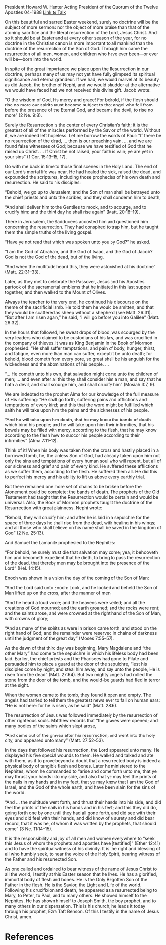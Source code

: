President Howard W. Hunter
Acting President of the Quorum of the Twelve Apostles
04-1988
[Link to Talk](https://www.churchofjesuschrist.org/study/general-conference/1988/04/he-is-risen?lang=eng)

On this beautiful and sacred Easter weekend, surely no doctrine will be the subject of more sermons nor the object of more praise than that of the atoning sacrifice and the literal resurrection of the Lord, Jesus Christ. And so it should be at Easter and at every other season of the year, for no doctrine in the Christian canon is more important to all mankind than the doctrine of the resurrection of the Son of God. Through him came the resurrection of all men, women, and children who have ever been—or ever will be—born into the world.

In spite of the great importance we place upon the Resurrection in our doctrine, perhaps many of us may not yet have fully glimpsed its spiritual significance and eternal grandeur. If we had, we would marvel at its beauty as did Jacob, the brother of Nephi, and we would shudder at the alternative we would have faced had we not received this divine gift. Jacob wrote:

“O the wisdom of God, his mercy and grace! For behold, if the flesh should rise no more our spirits must become subject to that angel who fell from before the presence of the Eternal God, and became the devil, to rise no more” (2 Ne. 9:8).

Surely the Resurrection is the center of every Christian’s faith; it is the greatest of all of the miracles performed by the Savior of the world. Without it, we are indeed left hopeless. Let me borrow the words of Paul: “If there be no resurrection of the dead, … then is our preaching vain, … and we are found false witnesses of God; because we have testified of God that he raised up Christ. … If Christ be not raised, your faith is vain; ye are yet in your sins” (1 Cor. 15:13–15, 17).

Go with me back in time to those final scenes in the Holy Land. The end of our Lord’s mortal life was near. He had healed the sick, raised the dead, and expounded the scriptures, including those prophecies of his own death and resurrection. He said to his disciples:

“Behold, we go up to Jerusalem; and the Son of man shall be betrayed unto the chief priests and unto the scribes, and they shall condemn him to death,

“And shall deliver him to the Gentiles to mock, and to scourge, and to crucify him: and the third day he shall rise again” (Matt. 20:18–19).

There in Jerusalem, the Sadducees accosted him and questioned him concerning the resurrection. They had conspired to trap him, but he taught them the simple truths of the living gospel.

“Have ye not read that which was spoken unto you by God?” he asked.

“I am the God of Abraham, and the God of Isaac, and the God of Jacob? God is not the God of the dead, but of the living.

“And when the multitude heard this, they were astonished at his doctrine” (Matt. 22:31–33).

Later, as they met to celebrate the Passover, Jesus and his Apostles partook of the sacramental emblems that he initiated in this last supper together, and then walked to the Mount of Olives.

Always the teacher to the very end, he continued his discourse on the theme of the sacrificial lamb. He told them he would be smitten, and that they would be scattered as sheep without a shepherd (see Matt. 26:31). “But after I am risen again,” he said, “I will go before you into Galilee” (Matt. 26:32).

In the hours that followed, he sweat drops of blood, was scourged by the very leaders who claimed to be custodians of his law, and was crucified in the company of thieves. It was as King Benjamin in the Book of Mormon prophesied: “He shall suffer temptations, and pain of body, hunger, thirst, and fatigue, even more than man can suffer, except it be unto death; for behold, blood cometh from every pore, so great shall be his anguish for the wickedness and the abominations of his people. …

“… He cometh unto his own, that salvation might come unto the children of men; … and even after all this they shall consider him a man, and say that he hath a devil, and shall scourge him, and shall crucify him” (Mosiah 3:7, 9).

We are indebted to the prophet Alma for our knowledge of the full measure of His suffering: “He shall go forth, suffering pains and afflictions and temptations of every kind; and this that the word might be fulfilled which saith he will take upon him the pains and the sicknesses of his people.

“And he will take upon him death, that he may loose the bands of death which bind his people; and he will take upon him their infirmities, that his bowels may be filled with mercy, according to the flesh, that he may know according to the flesh how to succor his people according to their infirmities” (Alma 7:11–12).

Think of it! When his body was taken from the cross and hastily placed in a borrowed tomb, he, the sinless Son of God, had already taken upon him not only the sins and temptations of every human soul who will repent, but all of our sickness and grief and pain of every kind. He suffered these afflictions as we suffer them, according to the flesh. He suffered them all. He did this to perfect his mercy and his ability to lift us above every earthly trial.

But there remained one more set of chains to be broken before the Atonement could be complete: the bands of death. The prophets of the Old Testament had taught that the Resurrection would be certain and would be universal. Also, the Book of Mormon prophets taught the doctrine of the Resurrection with great plainness. Nephi wrote:

“Behold, they will crucify him; and after he is laid in a sepulchre for the space of three days he shall rise from the dead, with healing in his wings; and all those who shall believe on his name shall be saved in the kingdom of God” (2 Ne. 25:13).

And Samuel the Lamanite prophesied to the Nephites:

“For behold, he surely must die that salvation may come; yea, it behooveth him and becometh expedient that he dieth, to bring to pass the resurrection of the dead, that thereby men may be brought into the presence of the Lord” (Hel. 14:15).

Enoch was shown in a vision the day of the coming of the Son of Man:

“And the Lord said unto Enoch: Look, and he looked and beheld the Son of Man lifted up on the cross, after the manner of men;

“And he heard a loud voice; and the heavens were veiled; and all the creations of God mourned; and the earth groaned; and the rocks were rent; and the saints arose, and were crowned at the right hand of the Son of Man, with crowns of glory;

“And as many of the spirits as were in prison came forth, and stood on the right hand of God; and the remainder were reserved in chains of darkness until the judgment of the great day” (Moses 7:55–57).

As the dawn of that third day was beginning, Mary Magdalene and “the other Mary” had come to the sepulchre in which his lifeless body had been laid. Earlier, the chief priests and the Pharisees had gone to Pilate and persuaded him to place a guard at the door of the sepulchre, “lest his disciples come by night, and steal him away, and say unto the people, He is risen from the dead” (Matt. 27:64). But two mighty angels had rolled the stone from the door of the tomb, and the would-be guards had fled in terror at the sight.

When the women came to the tomb, they found it open and empty. The angels had tarried to tell them the greatest news ever to fall on human ears: “He is not here: for he is risen, as he said” (Matt. 28:6).

The resurrection of Jesus was followed immediately by the resurrection of other righteous souls. Matthew records that “the graves were opened; and many bodies of the saints which slept arose,

“And came out of the graves after his resurrection, and went into the holy city, and appeared unto many” (Matt. 27:52–53).

In the days that followed his resurrection, the Lord appeared unto many. He displayed his five special wounds to them. He walked and talked and ate with them, as if to prove beyond a doubt that a resurrected body is indeed a physical body of tangible flesh and bones. Later he ministered to the Nephites, whom he commanded to “arise and come forth unto me, that ye may thrust your hands into my side, and also that ye may feel the prints of the nails in my hands and in my feet, that ye may know that I am the God of Israel, and the God of the whole earth, and have been slain for the sins of the world.

“And … the multitude went forth, and thrust their hands into his side, and did feel the prints of the nails in his hands and in his feet; and this they did do, going forth one by one until they had all gone forth, and did see with their eyes and did feel with their hands, and did know of a surety and did bear record, that it was he, of whom it was written by the prophets, that should come” (3 Ne. 11:14–15).

It is the responsibility and joy of all men and women everywhere to “seek this Jesus of whom the prophets and apostles have [testified]” (Ether 12:41) and to have the spiritual witness of his divinity. It is the right and blessing of all who humbly seek, to hear the voice of the Holy Spirit, bearing witness of the Father and his resurrected Son.

As one called and ordained to bear witness of the name of Jesus Christ to all the world, I testify at this Easter season that he lives. He has a glorified, immortal body of flesh and bones. He is the Only Begotten Son of the Father in the flesh. He is the Savior, the Light and Life of the world. Following his crucifixion and death, he appeared as a resurrected being to Mary, to Peter, to Paul, and to many others. He showed himself to the Nephites. He has shown himself to Joseph Smith, the boy prophet, and to many others in our dispensation. This is his church; he leads it today through his prophet, Ezra Taft Benson. Of this I testify in the name of Jesus Christ, amen.

# References
